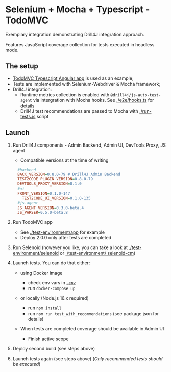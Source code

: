 # Selenium + Mocha + Typescript - TodoMVC

Exemplary integration demonstrating Drill4J integration approach.

Features JavaScript coverage collection for tests executed in headless mode.

## The setup

- [TodoMVC Typescript Angular app](https://github.com/Drill4J/example-js-todomvc/tree/example/examples/typescript-angular) is used as an example;
- Tests are implemented with Selenium-Webdriver & Mocha framework;
- Drill4J integration:
  - Runtime metrics collection is enabled with `@drill4j/js-auto-test-agent` via intergration with Mocha hooks. See [./e2e/hooks.ts](./e2e/hooks.ts) for details
  - Drill4J test recommendations are passed to Mocha with [./run-tests.js](./run-tests.js) script

## Launch

1. Run Drill4J components - Admin Backend, Admin UI, DevTools Proxy, JS agent
    - Compatible versions at the time of writing
    ```ini
      #backend
      BACK_VERSION=0.8.0-79 # Drill4J Admin Backend
      TEST2CODE_PLUGIN_VERSION=0.8.0-79
      DEVTOOLS_PROXY_VERSION=0.1.0
      #ui
      FRONT_VERSION=0.1.0-147
	    TEST2CODE_UI_VERSION=0.1.0-135
      #js-agent
      JS_AGENT_VERSION=0.3.0-beta.4
      JS_PARSER=0.5.0-beta.8
    ```

2. Run TodoMVC app
    - See [./test-environment/app](./test-environment/app) for example
    - Deploy 2.0.0 only after tests are completed

3. Run Selenoid (however you like, you can take a look at [./test-environment/selenoid](./test-environment/selenoid) or [./test-environment/
selenoid-cm](./test-environment/selenoid-cm))

4. Launch tests. You can do that either:
    - using Docker image
      - check env vars in [`.env`](./.env)
      - run `docker-compose up`
    - or locally (Node.js 16.x required)
      - run `npm install`
      - run `npm run test_with_recommendations` (see package.json for details)

    - When tests are completed coverage should be available in Admin UI
      - Finish active scope 

5. Deploy second build (see steps above)

6. Launch tests again (see steps above) (_Only recommended tests should be executed_)
